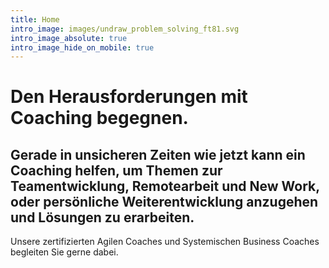 ```yaml
---
title: Home
intro_image: images/undraw_problem_solving_ft81.svg
intro_image_absolute: true
intro_image_hide_on_mobile: true
---
```


# Den Herausforderungen mit Coaching begegnen.

## Gerade in unsicheren Zeiten wie jetzt kann ein Coaching helfen, um Themen zur Teamentwicklung, Remotearbeit und New Work, oder persönliche Weiterentwicklung anzugehen und Lösungen zu erarbeiten.
Unsere zertifizierten Agilen Coaches und Systemischen Business Coaches begleiten Sie gerne dabei. 
